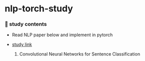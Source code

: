 # nlp-torch-study   

### 👀 study contents          
- Read NLP paper below and implement in pytorch      
- [study link](https://www.notion.so/kickoff-6634847c450741a68c1be736f102ecdd)    
     
  1. Convolutional Neural Networks for Sentence Classification     
